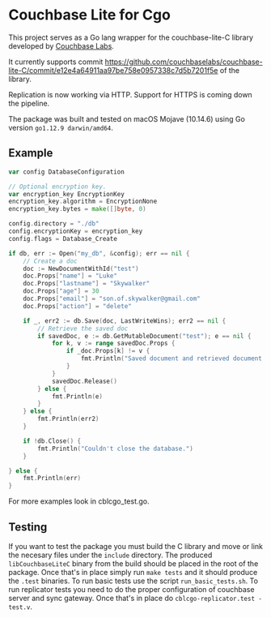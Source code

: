# Couchbase Lite for Cgo

This project serves as a Go lang wrapper for the couchbase-lite-C library developed by [Couchbase Labs](https://github.com/couchbaselabs).

It currently supports commit https://github.com/couchbaselabs/couchbase-lite-C/commit/e12e4a64911aa97be758e0957338c7d5b7201f5e of the library.

Replication is now working via HTTP. Support for HTTPS is coming down the pipeline.

The package was built and tested on macOS Mojave (10.14.6) using Go version `go1.12.9 darwin/amd64`.

## Example

```go
var config DatabaseConfiguration

// Optional encryption key.
var encryption_key EncryptionKey
encryption_key.algorithm = EncryptionNone
encryption_key.bytes = make([]byte, 0)

config.directory = "./db"
config.encryptionKey = encryption_key
config.flags = Database_Create

if db, err := Open("my_db", &config); err == nil {
    // Create a doc
    doc := NewDocumentWithId("test")
    doc.Props["name"] = "Luke"
    doc.Props["lastname"] = "Skywalker"
    doc.Props["age"] = 30
    doc.Props["email"] = "son.of.skywalker@gmail.com"
    doc.Props["action"] = "delete"

    if _, err2 := db.Save(doc, LastWriteWins); err2 == nil {
        // Retrieve the saved doc
        if savedDoc, e := db.GetMutableDocument("test"); e == nil {
            for k, v := range savedDoc.Props {
                if _doc.Props[k] != v {
                    fmt.Println("Saved document and retrieved document are different.")
                }
            }
            savedDoc.Release()
        } else {
            fmt.Println(e)
        }
    } else {
        fmt.Println(err2)
    }

    if !db.Close() {
		fmt.Println("Couldn't close the database.")
	}

} else {
    fmt.Println(err)
}

```
For more examples look in cblcgo_test.go.

## Testing

If you want to test the package you must build the C library and move or link the necesary files under the `include` directory. The produced `libCouchbaseLiteC` binary from the build should be placed in the root of the package. Once that's in place simply run `make tests` and it should produce the `.test` binaries. To run basic tests use the script `run_basic_tests.sh`. To run replicator tests you need to do the proper configuration of couchbase server and sync gateway. Once that's in place do `cblcgo-replicator.test -test.v`.
